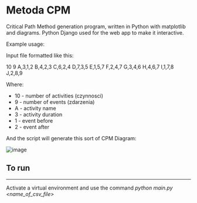﻿# Metoda CPM
Critical Path Method generation program, written in Python with matplotlib and diagrams. Python Django used for the web app to make it interactive.

Example usage:

Input file formatted like this:

10
9 
A,3,1,2
B,4,2,3
C,6,2,4
D,7,3,5
E,1,5,7
F,2,4,7
G,3,4,6
H,4,6,7
I,1,7,8
J,2,8,9

Where:
* 10 - number of activities (czynnosci)
* 9 - number of events (zdarzenia)
* A - activity name
* 3 - activity duration
* 1 - event before
* 2 - event after

And the script will generate this sort of CPM Diagram:

 ![image](https://github.com/phisiic/MetodaCPM/assets/63189115/75af5f6f-c470-4b97-80b4-af9c25f36cf1)

## To run
***
Activate a virtual environment and use the command
*python main.py <name_of_csv_file>*

